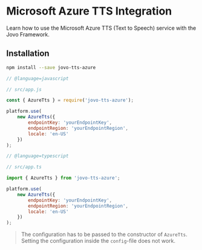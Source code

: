 # Microsoft Azure TTS Integration

Learn how to use the Microsoft Azure TTS (Text to Speech) service with the Jovo Framework.

## Installation

```sh
npm install --save jovo-tts-azure
```

```javascript
// @language=javascript

// src/app.js

const { AzureTts } = require('jovo-tts-azure');

platform.use(
	new AzureTts({
		endpointKey: 'yourEndpointKey',
		endpointRegion: 'yourEndpointRegion',
		locale: 'en-US'
	})
);

// @language=typescript

// src/app.ts

import { AzureTts } from 'jovo-tts-azure';

platform.use(
	new AzureTts({
		endpointKey: 'yourEndpointKey',
		endpointRegion: 'yourEndpointRegion',
		locale: 'en-US'
	})
);
```

> The configuration has to be passed to the constructor of `AzureTts`. Setting the configuration inside the `config`-file does not work.